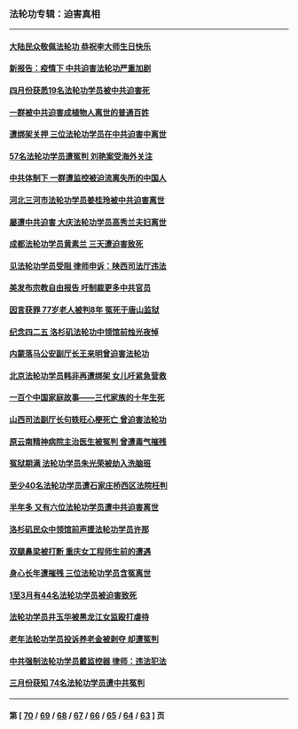 ### 法轮功专辑：迫害真相
---
#### [大陆民众敬佩法轮功 恭祝李大师生日快乐](../../pages/nf4379/n13734669.md?05140430) 
#### [新报告：疫情下 中共迫害法轮功严重加剧](../../pages/nf4379/n13732612.md?05140430) 
#### [四月份获悉19名法轮功学员被中共迫害死](../../pages/nf4379/n13731456.md?05140430) 
#### [一群被中共迫害成植物人离世的普通百姓](../../pages/nf4379/n13730316.md?05140430) 
#### [遭绑架关押 三位法轮功学员在中共迫害中离世](../../pages/nf4379/n13727134.md?05140430) 
#### [57名法轮功学员遭冤判 刘艳案受海外关注](../../pages/nf4379/n13726210.md?05140430) 
#### [中共体制下 一群遭监控被迫流离失所的中国人](../../pages/nf4379/n13725531.md?05140430) 
#### [河北三河市法轮功学员姜桂玲被中共迫害离世](../../pages/nf4379/n13724089.md?05140430) 
#### [屡遭中共迫害 大庆法轮功学员高秀兰夫妇离世](../../pages/nf4379/n13723307.md?05140430) 
#### [成都法轮功学员黄素兰 三天遭迫害致死](../../pages/nf4379/n13722817.md?05140430) 
#### [见法轮功学员受阻 律师申诉：陕西司法厅违法](../../pages/nf4379/n13720981.md?05140430) 
#### [美发布宗教自由报告 吁制裁更多中共官员](../../pages/nf4379/n13720670.md?05140430) 
#### [因言获罪 77岁老人被判8年 冤死于唐山监狱](../../pages/nf4379/n13718512.md?05140430) 
#### [纪念四二五 洛杉矶法轮功中领馆前烛光夜悼](../../pages/nf4379/n13719557.md?05140430) 
#### [内蒙落马公安副厅长王来明曾迫害法轮功](../../pages/nf4379/n13717744.md?05140430) 
#### [北京法轮功学员韩非再遭绑架 女儿吁紧急营救](../../pages/nf4379/n13717927.md?05140430) 
#### [一百个中国家庭故事——三代家族的十年生死](../../pages/nf4379/n13716313.md?05140430) 
#### [山西司法副厅长句轶旺心梗死亡 曾迫害法轮功](../../pages/nf4379/n13716878.md?05140430) 
#### [原云南精神病院主治医生被冤判 曾遭毒气摧残](../../pages/nf4379/n13714548.md?05140430) 
#### [冤狱期满 法轮功学员朱光荣被劫入洗脑班](../../pages/nf4379/n13708358.md?05140430) 
#### [至少40名法轮功学员遭石家庄桥西区法院枉判](../../pages/nf4379/n13713749.md?05140430) 
#### [半年多 又有六位法轮功学员遭中共迫害离世](../../pages/nf4379/n13712382.md?05140430) 
#### [洛杉矶民众中领馆前声援法轮功学员许那](../../pages/nf4379/n13710251.md?05140430) 
#### [双腿鼻梁被打断 重庆女工程师生前的遭遇](../../pages/nf4379/n13709854.md?05140430) 
#### [身心长年遭摧残 三位法轮功学员含冤离世](../../pages/nf4379/n13692679.md?05140430) 
#### [1至3月有44名法轮功学员被迫害致死](../../pages/nf4379/n13704649.md?05140430) 
#### [法轮功学员井玉华被黑龙江女监殴打虐待](../../pages/nf4379/n13709102.md?05140430) 
#### [老年法轮功学员投诉养老金被剥夺 却遭冤判](../../pages/nf4379/n13697069.md?05140430) 
#### [中共强制法轮功学员戴监控器 律师：违法犯法](../../pages/nf4379/n13699665.md?05140430) 
#### [三月份获知 74名法轮功学员遭中共冤判](../../pages/nf4379/n13694951.md?05140430) 

---
#### 第 [ [70](./70.md?05140430) / [69](./69.md?05140430) / [68](./68.md?05140430) / [67](./67.md?05140430) / [66](./66.md?05140430) / [65](./65.md?05140430) / [64](./64.md?05140430) / [63](./63.md?05140430) ] 页
